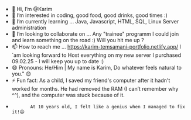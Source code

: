 - 👋 Hi, I’m @Karim
- 👀 I’m interested in coding, good food, good drinks, good times :)
- 🌱 I’m currently learning ... Java, Javascript, HTML, SQL, Linux Server administration 
- 💞️ I’m looking to collaborate on ... Any "trainee" programm I could join and learn something on the road :) Will you hit me up ?
- 📫 How to reach me ... https://karim-temsamani-portfolio.netlify.app/ I´am looking forward to Host everything on my new server I purchased 09.02.25 - I will keep you up to date :)
- 😄 Pronouns: He/Him | My name is Karim, Do whatever feels natural to you." 😊
- ⚡ Fun fact: As a child, I saved my friend's computer after it hadn't worked for months. He had removed the RAM (I can’t remember why ^^), and the computer was stuck because of it.
-            At 10 years old, I felt like a genius when I managed to fix it!😄

<!---
KarimIdontKnow/KarimIdontKnow is a ✨ special ✨ repository because its `README.md` (this file) appears on your GitHub profile.
You can click the Preview link to take a look at your changes.
--->
